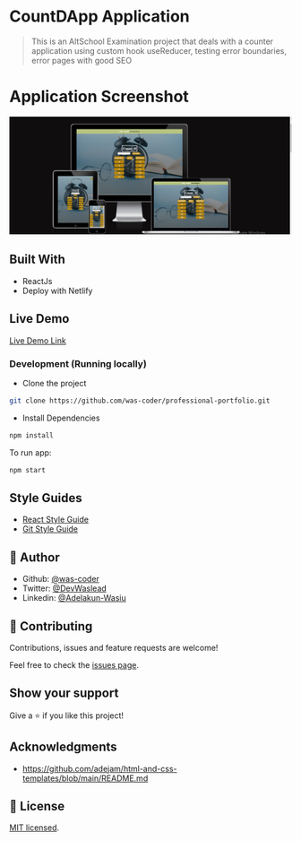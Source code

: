 # CountDApp Application

> This is an AltSchool Examination project that deals with a counter application using custom hook useReducer, testing error boundaries, error pages with good SEO

# Application Screenshot

![CoundDApp](./public/assets/countdapp.PNG)

## Built With

- ReactJs
- Deploy with Netlify

## Live Demo

[Live Demo Link](https://countdapp.netlify.app/)

### Development (Running locally)

- Clone the project

```bash
git clone https://github.com/was-coder/professional-portfolio.git

```

- Install Dependencies

```bash
npm install
```

To run app:

```bash
npm start
```

## Style Guides

- [React Style Guide](https://dev.to/abrahamlawson/react-style-guide-24pp)
- [Git Style Guide](https://udacity.github.io/git-styleguide/)

## 👤 Author

- Github: [@was-coder](https://github.com/was-coder)
- Twitter: [@DevWaslead](https://twitter.com/DevWaslead)
- Linkedin: [@Adelakun-Wasiu](https://www.linkedin.com/in/adelakun-wasiu-1a2a5b1a6/)

## 🤝 Contributing

Contributions, issues and feature requests are welcome!

Feel free to check the [issues page](../../issues).

## Show your support

Give a ⭐️ if you like this project!

## Acknowledgments

- https://github.com/adejam/html-and-css-templates/blob/main/README.md

## 📝 License

[MIT licensed](./LICENSE).

